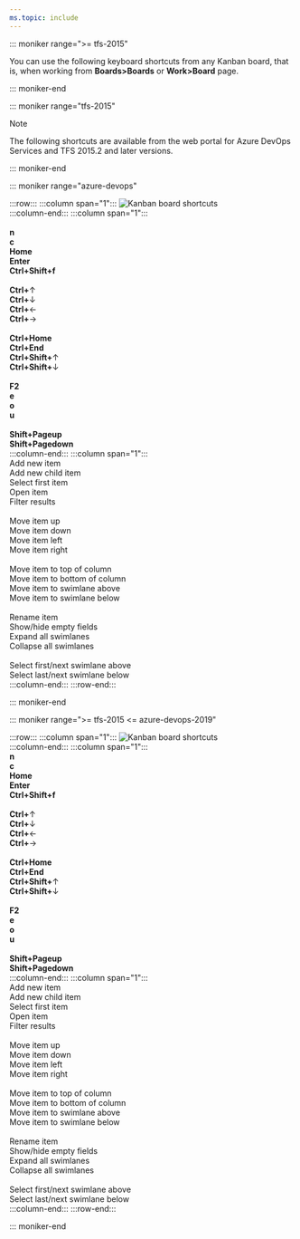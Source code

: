 ```yaml
---
ms.topic: include
---
```



<a id="kanban-board-shortcuts"></a>

::: moniker range=">= tfs-2015"

You can use the following keyboard shortcuts from any Kanban board, that is, when working from **Boards>Boards** or **Work>Board** page.  

::: moniker-end

::: moniker range="tfs-2015"

> [!NOTE]  
> The following shortcuts are available from the web portal for Azure DevOps Services and TFS 2015.2 and later versions. 

::: moniker-end



::: moniker range="azure-devops"


:::row:::
   :::column span="1":::
      ![Kanban board shortcuts](/azure/devops/media/keyboard-shortcuts/kanban-board-shortcuts-cloud.png)  
   :::column-end:::
   :::column span="1":::
      <br/><br/>
      **n**<br/>
      **c**<br/>
      **Home**<br/>
      **Enter**<br/>
      **Ctrl+Shift+f**<br/>
      <br/>
      **Ctrl+**&uarr;<br/>
      **Ctrl+**&darr;<br/>
      **Ctrl+**&larr;<br/>
      **Ctrl+**&rarr;<br/>
      <br/>
      **Ctrl+Home**<br/>
      **Ctrl+End**<br/>
      **Ctrl+Shift+**&uarr;<br/>
      **Ctrl+Shift+**&darr;<br/>
      <br/>
      **F2**<br/>
      **e**<br/>
      **o**<br/>
      **u**<br/>
      <br/>
      **Shift+Pageup**<br/>
      **Shift+Pagedown**<br/>
   :::column-end:::
   :::column span="1":::
      <br/>
      Add new item <br/>
      Add new child item<br/>
      Select first item <br/>
      Open item<br/>
      Filter results<br/>
      <br/>
      Move item up<br/>
      Move item down<br/>
      Move item left<br/>
      Move item right<br/>
      <br/>
      Move item to top of column<br/>
      Move item to bottom of column<br/>
      Move item to swimlane above<br/>
      Move item to swimlane below <br/>
      <br/>
      Rename item<br/>
      Show/hide empty fields<br/>
      Expand all swimlanes<br/>
      Collapse all swimlanes<br/>
      <br/>
      Select first/next swimlane above<br/>
      Select last/next swimlane below<br/>
   :::column-end:::
:::row-end:::


::: moniker-end

::: moniker range=">= tfs-2015 <= azure-devops-2019"


:::row:::
   :::column span="1":::
      ![Kanban board shortcuts](/azure/devops/media/keyboard-shortcuts/kanban-board-shortcuts.png)  
   :::column-end:::
   :::column span="1":::
      <br/>
      **n**<br/>
      **c**<br/>
      **Home**<br/>
      **Enter**<br/>
      **Ctrl+Shift+f**<br/>
      <br/>
      **Ctrl+**&uarr;<br/>
      **Ctrl+**&darr;<br/>
      **Ctrl+**&larr;<br/>
      **Ctrl+**&rarr;<br/>
      <br/>
      **Ctrl+Home**<br/>
      **Ctrl+End**<br/>
      **Ctrl+Shift+**&uarr;<br/>
      **Ctrl+Shift+**&darr;<br/>
      <br/>
      **F2**<br/>
      **e**<br/>
      **o**<br/>
      **u**<br/>
      <br/>
      **Shift+Pageup**<br/>
      **Shift+Pagedown**<br/>
   :::column-end:::
   :::column span="1":::
      <br/>
      Add new item <br/>
      Add new child item<br/>
      Select first item <br/>
      Open item<br/>
      Filter results<br/>
      <br/>
      Move item up<br/>
      Move item down<br/>
      Move item left<br/>
      Move item right<br/>
      <br/>
      Move item to top of column<br/>
      Move item to bottom of column<br/>
      Move item to swimlane above<br/>
      Move item to swimlane below <br/>
      <br/>
      Rename item<br/>
      Show/hide empty fields<br/>
      Expand all swimlanes<br/>
      Collapse all swimlanes<br/>
      <br/>
      Select first/next swimlane above<br/>
      Select last/next swimlane below<br/>
   :::column-end:::
:::row-end:::

::: moniker-end

 